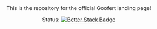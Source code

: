 <div align="center">
  This is the repository for the official Goofert landing page!

  Status: [![Better Stack Badge](https://uptime.betterstack.com/status-badges/v1/monitor/1npib.svg)](https://uptime.betterstack.com/?utm_source=status_badge)
</div>
